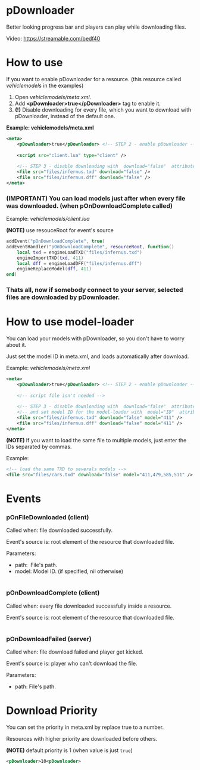 # pDownloader
Better looking progress bar and players can play while downloading files.

Video: https://streamable.com/bedf40

# How to use
If you want to enable pDownloader for a resource. (this resource called *vehiclemodels* in the examples)
1) Open *vehiclemodels/meta.xml*.
2) Add **<pDownloader\>true<\/pDownloader>** tag to enable it.
3) **(!)** Disable downloading for every file, which you want to download with pDownloader, instead of the default one.

**Example: vehiclemodels/meta.xml**
```xml
<meta>
    <pDownloader>true</pDownloader> <!-- STEP 2 - enable pDownloader -->
    
    <script src="client.lua" type="client" />
    
    <!-- STEP 3 - disable downloading with  download="false"  attribute -->
    <file src="files/infernus.txd" download="false" />
    <file src="files/infernus.dff" download="false" />
</meta>
```

### (IMPORTANT) You can load models just after when every file was downloaded. (when pOnDownloadComplete called)

Example: *vehiclemodels/client.lua*

**(NOTE)** use resouceRoot for event's source
```lua
addEvent("pOnDownloadComplete", true)
addEventHandler("pOnDownloadComplete", resourceRoot, function()
    local txd = engineLoadTXD("files/infernus.txd")
    engineImportTXD(txd, 411)
    local dff = engineLoadDFF("files/infernus.dff")
    engineReplaceModel(dff, 411)
end)
```

### Thats all, now if somebody connect to your server, selected files are downloaded by pDownloader.

# 

# How to use model-loader
You can load your models with pDownloader, so you don't have to worry about it.

Just set the model ID in meta.xml, and loads automatically after download.

Example: *vehiclemodels/meta.xml*
```xml
<meta>
    <pDownloader>true</pDownloader> <!-- STEP 2 - enable pDownloader -->
  
    <!-- script file isn't needed -->
  
    <!-- STEP 3 - disable downloading with  download="false"  attribute -->
    <!-- and set model ID for the model-loader with  model="ID"  attribute-->
    <file src="files/infernus.txd" download="false" model="411" />
    <file src="files/infernus.dff" download="false" model="411" />
</meta>
```
**(NOTE)** If you want to load the same file to multiple models, just enter the IDs separated by commas.

Example:
```xml
<!-- load the same TXD to severals models -->
<file src="files/cars.txd" download="false" model="411,479,585,511" />
```

#

# Events

### **pOnFileDownloaded** (client)
Called when: file downloaded successfully.

Event's source is: root element of the resource that downloaded file.

Parameters:
- path:  File's path.
- model: Model ID. (if specified, nil otherwise)

#

### **pOnDownloadComplete** (client)
Called when: every file downloaded successfully inside a resource.

Event's source is: root element of the resource that downloaded file.

#

### **pOnDownloadFailed** (server)
Called when: file download failed and player get kicked.

Event's source is: player who can't download the file.

Parameters:
- path: File's path.

#

# Download Priority
You can set the priority in meta.xml by replace true to a number.

Resources with higher priority are downloaded before others.

**(NOTE)** default priority is 1 (when value is just `true`)

```xml
<pDownloader>10<pDownloader>
```
